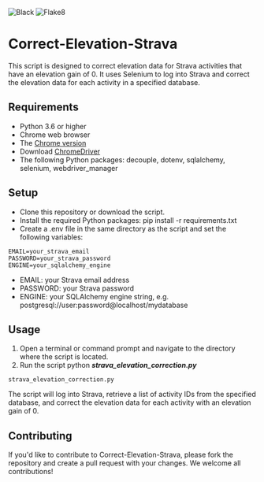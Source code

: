 ![Black](https://img.shields.io/badge/code%20style-black-000000.svg)
![Flake8](https://img.shields.io/badge/code%20style-flake8-blue)

# Correct-Elevation-Strava

This script is designed to correct elevation data for Strava activities that have an elevation gain of 0. It uses Selenium to log into Strava and correct the elevation data for each activity in a specified database.

## Requirements

* Python 3.6 or higher
* Chrome web browser
* The [Chrome version](chrome://settings/help)
* Download [ChromeDriver](https://chromedriver.chromium.org/)
* The following Python packages: decouple, dotenv, sqlalchemy, selenium, webdriver_manager

## Setup

* Clone this repository or download the script.
* Install the required Python packages: pip install -r requirements.txt
* Create a .env file in the same directory as the script and set the following variables:

```
EMAIL=your_strava_email
PASSWORD=your_strava_password
ENGINE=your_sqlalchemy_engine
```

* EMAIL: your Strava email address
* PASSWORD: your Strava password
* ENGINE: your SQLAlchemy engine string, e.g. postgresql://user:password@localhost/mydatabase

## Usage

1. Open a terminal or command prompt and navigate to the directory where the script is located.
2. Run the script python ***strava_elevation_correction.py***

```
strava_elevation_correction.py
```

The script will log into Strava, retrieve a list of activity IDs from the specified database, and correct the elevation data for each activity with an elevation gain of 0.

## Contributing

If you'd like to contribute to Correct-Elevation-Strava, please fork the repository and create a pull request with your changes. We welcome all contributions!
